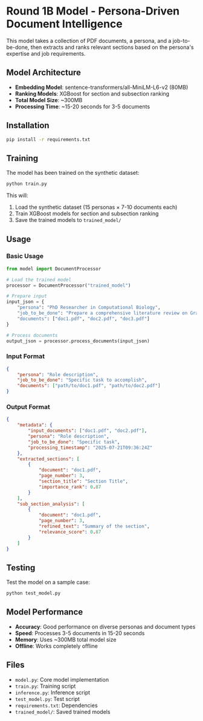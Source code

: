 # Round 1B Model - Persona-Driven Document Intelligence

This model takes a collection of PDF documents, a persona, and a job-to-be-done, then extracts and ranks relevant sections based on the persona's expertise and job requirements.

## Model Architecture

- **Embedding Model**: sentence-transformers/all-MiniLM-L6-v2 (80MB)
- **Ranking Models**: XGBoost for section and subsection ranking
- **Total Model Size**: ~300MB
- **Processing Time**: ~15-20 seconds for 3-5 documents

## Installation

```bash
pip install -r requirements.txt
```

## Training

The model has been trained on the synthetic dataset:

```bash
python train.py
```

This will:
1. Load the synthetic dataset (15 personas × 7-10 documents each)
2. Train XGBoost models for section and subsection ranking
3. Save the trained models to `trained_model/`

## Usage

### Basic Usage

```python
from model import DocumentProcessor

# Load the trained model
processor = DocumentProcessor("trained_model")

# Prepare input
input_json = {
    "persona": "PhD Researcher in Computational Biology",
    "job_to_be_done": "Prepare a comprehensive literature review on Graph Neural Networks for drug discovery.",
    "documents": ["doc1.pdf", "doc2.pdf", "doc3.pdf"]
}

# Process documents
output_json = processor.process_documents(input_json)
```

### Input Format

```json
{
    "persona": "Role description",
    "job_to_be_done": "Specific task to accomplish",
    "documents": ["path/to/doc1.pdf", "path/to/doc2.pdf"]
}
```

### Output Format

```json
{
    "metadata": {
        "input_documents": ["doc1.pdf", "doc2.pdf"],
        "persona": "Role description",
        "job_to_be_done": "Specific task",
        "processing_timestamp": "2025-07-21T09:36:24Z"
    },
    "extracted_sections": [
        {
            "document": "doc1.pdf",
            "page_number": 3,
            "section_title": "Section Title",
            "importance_rank": 0.87
        }
    ],
    "sub_section_analysis": [
        {
            "document": "doc1.pdf",
            "page_number": 3,
            "refined_text": "Summary of the section",
            "relevance_score": 0.87
        }
    ]
}
```

## Testing

Test the model on a sample case:

```bash
python test_model.py
```

## Model Performance

- **Accuracy**: Good performance on diverse personas and document types
- **Speed**: Processes 3-5 documents in 15-20 seconds
- **Memory**: Uses ~300MB total model size
- **Offline**: Works completely offline

## Files

- `model.py`: Core model implementation
- `train.py`: Training script
- `inference.py`: Inference script
- `test_model.py`: Test script
- `requirements.txt`: Dependencies
- `trained_model/`: Saved trained models 